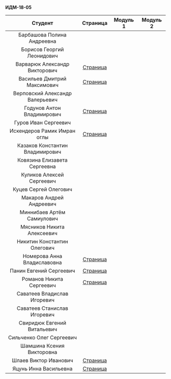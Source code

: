 **ИДМ-18-05**

| Студент | Страница | Модуль 1 | Модуль 2 |
| :---:   |   :-:    |   :-:    |    :-:   |
|Барбашова Полина Андреевна |  |  |  |
|Борисов Георгий Леонидович |  |  |  |
|Варварюк Александр Викторович | [Страница](https://varvariuca.github.io) |  |  |
|Васильев Дмитрий Максимович | [Страница](https://DimitriiVasilev.github.io) |  |  |
|Верповский Александр Валерьевич |  |  |  |
|Годунов Антон Владимирович |  [Страница](https://piohi.github.io/) |  |  |
|Гуров Иван Сергеевич |  |   |  |
|Искендеров Рамик Имран оглы | [Страница](https://r-5321.github.io/) |   |  |
|Казаков Константин Владимирович | |   |  |
|Ковязина Елизавета Сергеевна |  |   |  |
|Куликов Алексей Сергеевич |  |  |  |
|Куцев	Сергей	Олегович |  |   |  |
|Макаров Андрей Андреевич |  |   |  |
|Миннибаев Артём Самиулович |  |   |  |
|Мясников Никита Алексеевич |  |   |  |
|Никитин Константин Олегович |  |  |  |
|Номерова Анна Владиславовна | [Страница](https://annie-kelyas.github.io/) |  |  |
|Панин Евгений Сергеевич | [Страница](https://st118590.github.io) |   |  |
|Романов Никита Сергеевич | [Страница](https://rolliks-nik.github.io/) |   |  |
|Саватеев Владислав Игоревич |  |   |  |
|Саватеев Станислав Игоревич |  |   |  |
|Свиридюк Евгений Витальевич |  |   |  |
|Сильченко Олег Сергеевич |  |   |  |
|Шамшина Ксения Викторовна |  |  |  |
|Шлаев Виктор Иванович |[Страница]( https://viktorshlaev.github.io/)  |   |  |
|Яцунь Инна Васильевна | [Страница](https://chyogurt.github.io/) |  |  |
